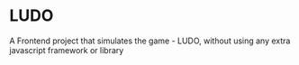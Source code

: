 # LUDO
A Frontend project that simulates the game - LUDO, without using any extra javascript framework or library
